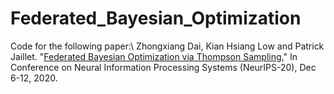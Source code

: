 # Federated_Bayesian_Optimization

Code for the following paper:\\
Zhongxiang Dai, Kian Hsiang Low and Patrick Jaillet. "[Federated Bayesian Optimization via Thompson Sampling.](https://daizhongxiang.github.io/)" In Conference on Neural Information Processing Systems (NeurIPS-20), Dec 6-12, 2020.
